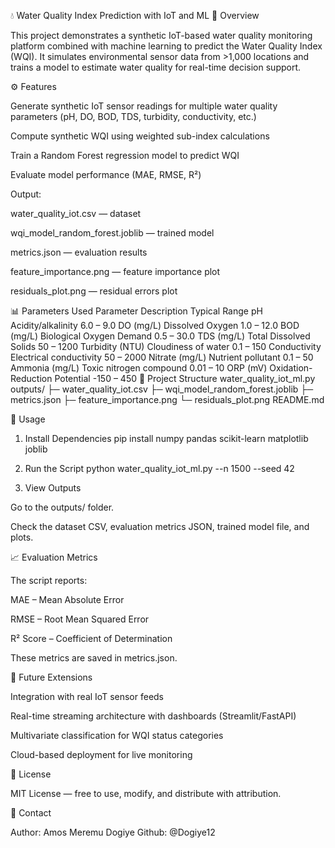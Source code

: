 💧 Water Quality Index Prediction with IoT and ML
📌 Overview

This project demonstrates a synthetic IoT-based water quality monitoring platform combined with machine learning to predict the Water Quality Index (WQI). It simulates environmental sensor data from >1,000 locations and trains a model to estimate water quality for real-time decision support.

⚙️ Features

Generate synthetic IoT sensor readings for multiple water quality parameters (pH, DO, BOD, TDS, turbidity, conductivity, etc.)

Compute synthetic WQI using weighted sub-index calculations

Train a Random Forest regression model to predict WQI

Evaluate model performance (MAE, RMSE, R²)

Output:

water_quality_iot.csv — dataset

wqi_model_random_forest.joblib — trained model

metrics.json — evaluation results

feature_importance.png — feature importance plot

residuals_plot.png — residual errors plot

📊 Parameters Used
Parameter	Description	Typical Range
pH	Acidity/alkalinity	6.0 – 9.0
DO (mg/L)	Dissolved Oxygen	1.0 – 12.0
BOD (mg/L)	Biological Oxygen Demand	0.5 – 30.0
TDS (mg/L)	Total Dissolved Solids	50 – 1200
Turbidity (NTU)	Cloudiness of water	0.1 – 150
Conductivity	Electrical conductivity	50 – 2000
Nitrate (mg/L)	Nutrient pollutant	0.1 – 50
Ammonia (mg/L)	Toxic nitrogen compound	0.01 – 10
ORP (mV)	Oxidation-Reduction Potential	-150 – 450
📂 Project Structure
water_quality_iot_ml.py
outputs/
 ├─ water_quality_iot.csv
 ├─ wqi_model_random_forest.joblib
 ├─ metrics.json
 ├─ feature_importance.png
 └─ residuals_plot.png
README.md

🚀 Usage
1. Install Dependencies
pip install numpy pandas scikit-learn matplotlib joblib

2. Run the Script
python water_quality_iot_ml.py --n 1500 --seed 42

3. View Outputs

Go to the outputs/ folder.

Check the dataset CSV, evaluation metrics JSON, trained model file, and plots.

📈 Evaluation Metrics

The script reports:

MAE – Mean Absolute Error

RMSE – Root Mean Squared Error

R² Score – Coefficient of Determination

These metrics are saved in metrics.json.

📌 Future Extensions

Integration with real IoT sensor feeds

Real-time streaming architecture with dashboards (Streamlit/FastAPI)

Multivariate classification for WQI status categories

Cloud-based deployment for live monitoring

📜 License

MIT License — free to use, modify, and distribute with attribution.

📧 Contact

Author: Amos Meremu Dogiye
Github: @Dogiye12
